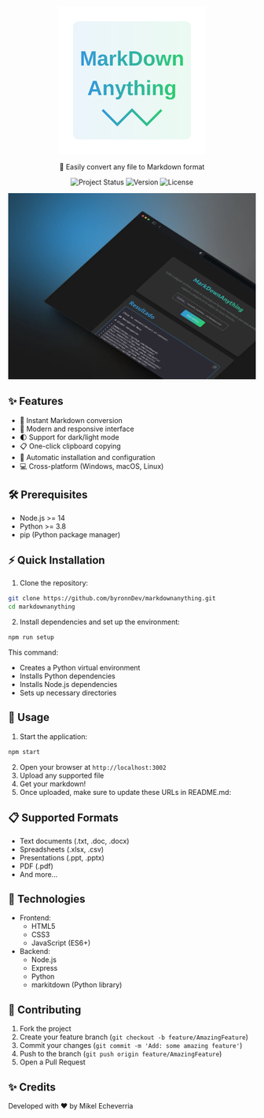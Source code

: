 <div align="center">

<img src="./assets/images/logo.svg" alt="MarkdownAnything Logo" width="300" height="auto" style="max-width: 100%; height: auto;">

🎯 Easily convert any file to Markdown format

![Project Status](https://img.shields.io/badge/status-active-brightgreen)
![Version](https://img.shields.io/badge/version-1.1.0-blue)
![License](https://img.shields.io/badge/license-MIT-green)

</div>


![MarkdownAnything Preview](./assets/images/preview.webp)

## ✨ Features

- 📝 Instant Markdown conversion
- 🎨 Modern and responsive interface
- 🌓 Support for dark/light mode
- 📋 One-click clipboard copying
- 🚀 Automatic installation and configuration
- 💻 Cross-platform (Windows, macOS, Linux)

## 🛠️ Prerequisites

- Node.js >= 14
- Python >= 3.8
- pip (Python package manager)

## ⚡ Quick Installation

1. Clone the repository:
```bash
git clone https://github.com/byronnDev/markdownanything.git
cd markdownanything
```

2. Install dependencies and set up the environment:
```bash
npm run setup
```

This command:
- Creates a Python virtual environment
- Installs Python dependencies
- Installs Node.js dependencies
- Sets up necessary directories

## 🚦 Usage

1. Start the application:
```bash
npm start
```

2. Open your browser at `http://localhost:3002`
3. Upload any supported file
4. Get your markdown!
4. Once uploaded, make sure to update these URLs in README.md:

## 📋 Supported Formats

- Text documents (.txt, .doc, .docx)
- Spreadsheets (.xlsx, .csv)
- Presentations (.ppt, .pptx)
- PDF (.pdf)
- And more...

## 🔧 Technologies

- Frontend:
  - HTML5
  - CSS3
  - JavaScript (ES6+)
- Backend:
  - Node.js
  - Express
  - Python
  - markitdown (Python library)

## 🤝 Contributing

1. Fork the project
2. Create your feature branch (`git checkout -b feature/AmazingFeature`)
3. Commit your changes (`git commit -m 'Add: some amazing feature'`)
4. Push to the branch (`git push origin feature/AmazingFeature`)
5. Open a Pull Request

## ✨ Credits

Developed with ❤️ by Mikel Echeverria
